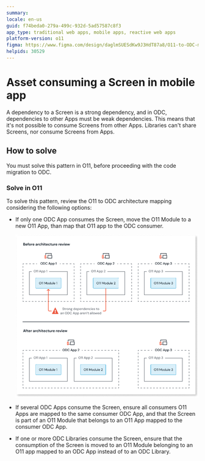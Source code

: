 ```yaml
---
summary: 
locale: en-us
guid: f74beda0-279a-499c-932d-5ad57587c8f3
app_type: traditional web apps, mobile apps, reactive web apps
platform-version: o11
figma: https://www.figma.com/design/daglmSUESdKw9J3HdT87a8/O11-to-ODC-migration?node-id=2350-7805
helpids: 30529
---
```

# Asset consuming a Screen in mobile app

A dependency to a Screen is a strong dependency, and in ODC, dependencies to other Apps must be weak dependencies.
This means that it's not possible to consume Screens from other Apps.
Libraries can't share Screens, nor consume Screens from Apps.

## How to solve

You must solve this pattern in O11, before proceeding with the code migration to ODC.

### Solve in O11

To solve this pattern, review the O11 to ODC architecture mapping considering the following options:

* If only one ODC App consumes the Screen, move the O11 Module to a new O11 App, than map that O11 app to the ODC consumer.

    ![Diagram showing the architecture review process. Before: O11 Module 1 in O11 App 1 has a strong dependency on ODC App 1. After: O11 Module 1 is consolidated within O11 App 1, eliminating the strong dependency.](images/review-arch-consolidate-diag.png "Architecture Review Before and After")

* If several ODC Apps consume the Screen, ensure all consumers O11 Apps are mapped to the same consumer ODC App, and that the Screen is part of an O11 Module that belongs to an O11 App mapped to the consumer ODC App.

* If one or more ODC Libraries consume the Screen, ensure that the consumption of the Screen is moved to an O11 Module belonging to an O11 app mapped to an ODC App instead of to an ODC Library.
